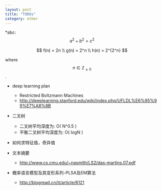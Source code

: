 ```yaml
---
layout: post
title: "TODOs"
category: other
---
```


*abc: $$a^2 + b^2 = c^2$$

$$
f(n) = 2n \\
g(n) = 2^n \\
h(n) = 2^{2^n}
$$

where $$n \in \mathbb{Z}_{\geq 0}$$.

* deep learning plan
    * Restricted Boltzmann Machines
    * http://deeplearning.stanford.edu/wiki/index.php/UFLDL%E6%95%99%E7%A8%8B 

* 二叉树
    * 二叉树平均深度为: O( N^0.5 )
    * 平衡二叉树平均深度为: O( logN )

* 如何求特征值，奇异值

* 文本摘要
    * http://www.cs.cmu.edu/~nasmith/LS2/das-martins.07.pdf

* 概率语言模型及其变形系列-PLSA及EM算法
    * http://blogread.cn/it/article/6121
